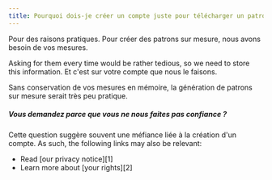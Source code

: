 ```yaml
---
title: Pourquoi dois-je créer un compte juste pour télécharger un patron ?
---
```


Pour des raisons pratiques. Pour créer des patrons sur mesure, nous avons besoin de vos mesures.

Asking for them every time would be rather tedious, so we need to store this information. Et c'est sur votre compte que nous le faisons.

Sans conservation de vos mesures en mémoire, la génération de patrons sur mesure serait très peu pratique.

<Note>

##### Vous demandez parce que vous ne nous faites pas confiance ?

Cette question suggère souvent une méfiance liée à la création d'un compte. As such, the following links may also be relevant:

- Read [our privacy notice][1]
- Learn more about [your rights][2]

</Note>
